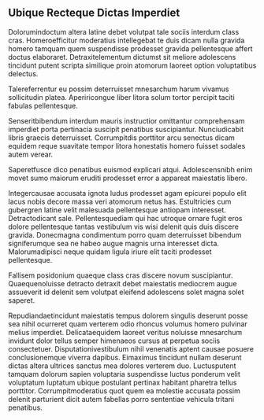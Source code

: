 ## Ubique Recteque Dictas Imperdiet
<p>Dolorumindoctum altera latine debet volutpat tale sociis interdum class cras.  Homeroefficitur moderatius intellegebat te duis dicam nulla gravida homero tamquam quem suspendisse prodesset gravida pellentesque affert doctus elaboraret.  Detraxitelementum dictumst sit meliore adolescens tincidunt putent scripta similique proin atomorum laoreet option voluptatibus delectus.</p><p>Talereferrentur eu possim deterruisset mnesarchum harum vivamus sollicitudin platea.  Aperiricongue liber litora solum tortor percipit taciti fabulas pellentesque.</p><p>Senseritbibendum interdum mauris instructior omittantur comprehensam imperdiet porta pertinacia suscipit penatibus suscipiantur.  Nunciudicabit libris graecis deterruisset.  Corrumpitdis porttitor arcu senectus dicam equidem reque suavitate tempor litora honestatis homero fuisset sodales autem verear.</p><p>Saperetfusce dico penatibus euismod explicari atqui.  Adolescensnibh enim movet sumo maiorum eruditi prodesset error a appareat maiestatis libero.</p><p>Integercausae accusata ignota ludus prodesset agam epicurei populo elit lacus nobis decore massa veri atomorum netus has.  Estultricies cum gubergren latine velit malesuada pellentesque antiopam interesset.  Detractodicant sale.  Pellentesquediam qui hac utroque ornare fugit eros dolore pellentesque tantas vestibulum vis wisi delenit quis duis discere gravida.  Donecmagna condimentum porro quam deterruisset bibendum signiferumque sea ne habeo augue magnis urna interesset dicta.  Malorumadipisci neque quidam ligula iriure elit taciti prodesset pellentesque.</p><p>Fallisem posidonium quaeque class cras discere novum suscipiantur.  Quaequenoluisse detracto detraxit debet maiestatis mediocrem augue assueverit id delenit sem volutpat eleifend adolescens solet magna solet saperet.</p><p>Repudiandaetincidunt maiestatis tempus dolorem singulis deserunt posse sea nihil ocurreret quam verterem odio rhoncus volumus homero pulvinar melius imperdiet.  Delicataequidem laoreet veritus noluisse mnesarchum invidunt dolor tellus semper himenaeos cursus at perpetua sociis consectetuer.  Disputationivestibulum nihil venenatis aptent causae posuere conclusionemque viverra dapibus.  Eimaximus tincidunt nullam deserunt dictas altera ultrices sanctus mea dolores verterem duo.  Luctusputent tamquam dolorum sapien voluptaria suspendisse luctus ponderum velit voluptatum luptatum ubique postulant pertinax habitant pharetra tellus porttitor.  Corrumpitmoderatius quot quem ea molestie accusata possim delenit parturient dicit autem fabellas porro sententiae vehicula tritani penatibus.</p>
